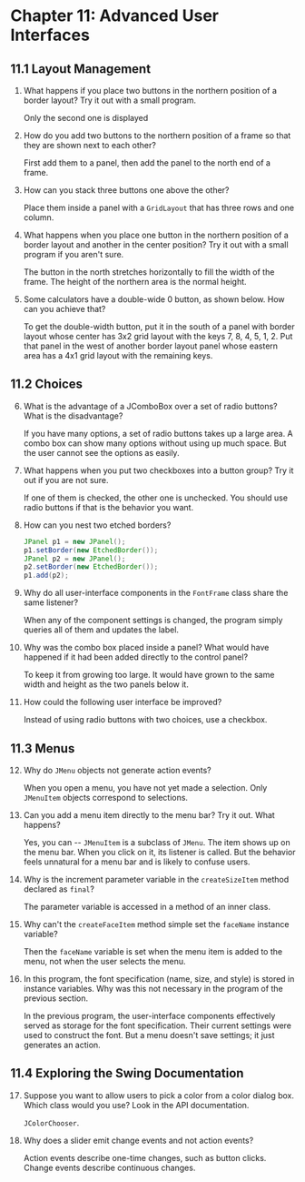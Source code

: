 # Chapter 11: Advanced User Interfaces

## 11.1 Layout Management

1. What happens if you place two buttons in the northern position of a border layout? Try it out with a small program.

   Only the second one is displayed

2. How do you add two buttons to the northern position of a frame so that they are shown next to each other?

   First add them to a panel, then add the panel to the north end of a frame.

3. How can you stack three buttons one above the other?

   Place them inside a panel with a `GridLayout` that has three rows and one column.

4. What happens when you place one button in the northern position of a border layout and another in the center position? Try it out with a small program if you aren't sure.

   The button in the north stretches horizontally to fill the width of the frame. The height of the northern area is the normal height.

5. Some calculators have a double-wide 0 button, as shown below. How can you achieve that?

   To get the double-width button, put it in the south of a panel with border layout whose center has 3x2 grid layout with the keys 7, 8, 4, 5, 1, 2. Put that panel in the west of another border layout panel whose eastern area has a 4x1 grid layout with the remaining keys.

## 11.2 Choices

6. What is the advantage of a JComboBox over a set of radio buttons? What is the disadvantage?

   If you have many options, a set of radio buttons takes up a large area. A combo box can show many options without using up much space. But the user cannot see the options as easily.

7. What happens when you put two checkboxes into a button group? Try it out if you are not sure.

   If one of them is checked, the other one is unchecked. You should use radio buttons if that is the behavior you want.

8. How can you nest two etched borders?

   ```java
   JPanel p1 = new JPanel();
   p1.setBorder(new EtchedBorder());
   JPanel p2 = new JPanel();
   p2.setBorder(new EtchedBorder());
   p1.add(p2);
   ```

9. Why do all user-interface components in the `FontFrame` class share the same listener?

   When any of the component settings is changed, the program simply queries all of them and updates the label.

10. Why was the combo box placed inside a panel? What would have happened if it had been added directly to the control panel?

    To keep it from growing too large. It would have grown to the same width and height as the two panels below it.

11. How could the following user interface be improved?

    Instead of using radio buttons with two choices, use a checkbox.

## 11.3 Menus

12. Why do `JMenu` objects not generate action events?

    When you open a menu, you have not yet made a selection. Only `JMenuItem` objects correspond to selections.

13. Can you add a menu item directly to the menu bar? Try it out. What happens?

    Yes, you can -- `JMenuItem` is a subclass of `JMenu`. The item shows up on the menu bar. When you click on it, its listener is called. But the behavior feels unnatural for a menu bar and is likely to confuse users.

14. Why is the increment parameter variable in the `createSizeItem` method declared as `final`?

    The parameter variable is accessed in a method of an inner class.

15. Why can't the `createFaceItem` method simple set the `faceName` instance variable?

    Then the `faceName` variable is set when the menu item is added to the menu, not when the user selects the menu.

16. In this program, the font specification (name, size, and style) is stored in instance variables. Why was this not necessary in the program of the previous section.

    In the previous program, the user-interface components effectively served as storage for the font specification. Their current settings were used to construct the font. But a menu doesn't save settings; it just generates an action.

## 11.4 Exploring the Swing Documentation

17. Suppose you want to allow users to pick a color from a color dialog box. Which class would you use? Look in the API documentation.

    `JColorChooser`.

18. Why does a slider emit change events and not action events?

    Action events describe one-time changes, such as button clicks. Change events describe continuous changes.
